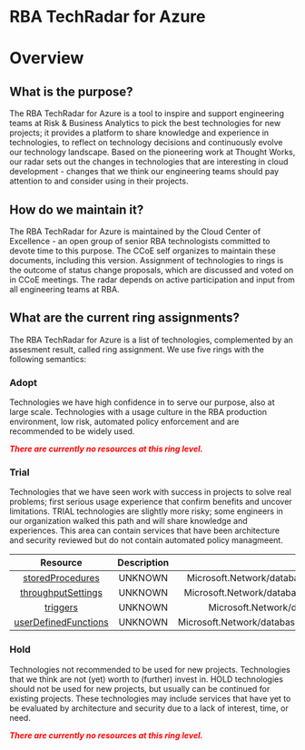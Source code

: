 
RBA TechRadar for Azure
=======================

# Overview

## What is the purpose?


The RBA TechRadar for Azure is a tool to inspire and support engineering teams at Risk & Business Analytics to pick the best technologies for new projects; it provides a platform to share knowledge and experience in technologies, to reflect on technology decisions and continuously evolve our technology landscape.  Based on the pioneering work at Thought Works, our radar sets out the changes in technologies that are interesting in cloud development - changes that we think our engineering teams should pay attention to and consider using in their projects.
## How do we maintain it?


The RBA TechRadar for Azure is maintained by the Cloud Center of Excellence - an open group of senior RBA technologists committed to devote time to this purpose.  The CCoE self organizes to maintain these documents, including this version.  Assignment of technologies to rings is the outcome of status change proposals, which are discussed and voted on in CCoE meetings.  The radar depends on active participation and input from all engineering teams at RBA.
## What are the current ring assignments?


The RBA TechRadar for Azure is a list of technologies, complemented by an assesment result, called ring assignment.  We use five rings with the following semantics:
### Adopt


Technologies we have high confidence in to serve our purpose, also at large scale.  Technologies with a usage culture in the RBA production environment, low risk, automated policy enforcement and are recommended to be widely used.  
  
***<font color="red"> There are currently no resources at this ring level. </font>***
### Trial


Technologies that we have seen work with success in projects to solve real problems;  first serious usage experience that confirm benefits and uncover limitations.  TRIAL technologies are slightly more risky; some engineers in our organization walked this path and will share knowledge and experiences.  This area can contain services that have been architecture and security reviewed but do not contain automated policy managmeent.  

|Resource|Description|Path|Status|
| :---: | :---: | :---: | :---: |
|[storedProcedures](https://github.com/openrba/python-azure-techradar/blob/master/Microsoft.Network/databaseAccounts/sqlDatabases/containers/storedProcedures/README.md)|UNKNOWN|Microsoft.Network/databaseAccounts/sqlDatabases/containers/storedProcedures|TRIAL|
|[throughputSettings](https://github.com/openrba/python-azure-techradar/blob/master/Microsoft.Network/databaseAccounts/sqlDatabases/containers/throughputSettings/README.md)|UNKNOWN|Microsoft.Network/databaseAccounts/sqlDatabases/containers/throughputSettings|TRIAL|
|[triggers](https://github.com/openrba/python-azure-techradar/blob/master/Microsoft.Network/databaseAccounts/sqlDatabases/containers/triggers/README.md)|UNKNOWN|Microsoft.Network/databaseAccounts/sqlDatabases/containers/triggers|TRIAL|
|[userDefinedFunctions](https://github.com/openrba/python-azure-techradar/blob/master/Microsoft.Network/databaseAccounts/sqlDatabases/containers/userDefinedFunctions/README.md)|UNKNOWN|Microsoft.Network/databaseAccounts/sqlDatabases/containers/userDefinedFunctions|TRIAL|

### Hold


Technologies not recommended to be used for new projects. Technologies that we think are not (yet) worth to (further) invest in.  HOLD technologies should not be used for new projects, but usually can be continued for existing projects.  These technologies may include services that have yet to be evaluated by architecture and security due to a lack of interest, time, or need.  
  
***<font color="red"> There are currently no resources at this ring level. </font>***